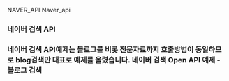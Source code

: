 NAVER_API
Naver_api

<h3> 네이버 검색 API <h3>
네이버 검색 API예제는 블로그를 비롯 전문자료까지 호출방법이 동일하므로 blog검색만 대표로 예제를 올렸습니다.
네이버 검색 Open API 예제 - 블로그 검색
